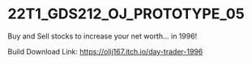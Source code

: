 # 22T1_GDS212_OJ_PROTOTYPE_05
 
 Buy and Sell stocks to increase your net worth... in 1996!
 
Build Download Link: https://olij167.itch.io/day-trader-1996
